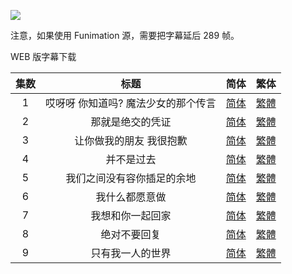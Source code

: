 ![](https://i.loli.net/2020/01/07/SyA6CmUgXOxnG1B.png)



注意，如果使用 Funimation 源，需要把字幕延后 289 帧。

WEB 版字幕下载

| 集数 |                 标题                  |                             简体                             |                             繁体                             |
| :--: | :-----------------------------------: | :----------------------------------------------------------: | :----------------------------------------------------------: |
|  1   | 哎呀呀  你知道吗?  魔法少女的那个传言 | [简体](https://raw.githubusercontent.com/tastysugar/SweetSub/master/Magia%20Record/%5BSweetSub%26EnkanRec%5D%20Magia%20Record%20-%2001v2.chs.ass) | [繁體](https://raw.githubusercontent.com/tastysugar/SweetSub/master/Magia%20Record/%5BSweetSub%26EnkanRec%5D%20Magia%20Record%20-%2001v2.cht.ass) |
|  2   |           那就是绝交的凭证            | [简体](https://raw.githubusercontent.com/tastysugar/SweetSub/master/Magia%20Record/%5BSweetSub%26EnkanRec%5D%20Magia%20Record%20-%2002.chs.ass) | [繁體](https://raw.githubusercontent.com/tastysugar/SweetSub/master/Magia%20Record/%5BSweetSub%26EnkanRec%5D%20Magia%20Record%20-%2002.cht.ass) |
|  3   |       让你做我的朋友  我很抱歉        | [简体](https://raw.githubusercontent.com/tastysugar/SweetSub/master/Magia%20Record/%5BSweetSub%26EnkanRec%5D%20Magia%20Record%20-%2003.chs.ass) | [繁體](https://raw.githubusercontent.com/tastysugar/SweetSub/master/Magia%20Record/%5BSweetSub%26EnkanRec%5D%20Magia%20Record%20-%2003.cht.ass) |
|  4   |              并不是过去               | [简体](https://raw.githubusercontent.com/tastysugar/SweetSub/master/Magia%20Record/%5BSweetSub%26EnkanRec%5D%20Magia%20Record%20-%2004.chs.ass) | [繁體](https://raw.githubusercontent.com/tastysugar/SweetSub/master/Magia%20Record/%5BSweetSub%26EnkanRec%5D%20Magia%20Record%20-%2004.cht.ass) |
|  5   |      我们之间没有容你插足的余地       | [简体](https://raw.githubusercontent.com/tastysugar/SweetSub/master/Magia%20Record/%5BSweetSub%26EnkanRec%5D%20Magia%20Record%20-%2005.chs.ass) | [繁體](https://raw.githubusercontent.com/tastysugar/SweetSub/master/Magia%20Record/%5BSweetSub%26EnkanRec%5D%20Magia%20Record%20-%2005.cht.ass) |
|  6   |            我什么都愿意做             | [简体](https://raw.githubusercontent.com/tastysugar/SweetSub/master/Magia%20Record/%5BSweetSub%26EnkanRec%5D%20Magia%20Record%20-%2006.chs.ass) | [繁體](https://raw.githubusercontent.com/tastysugar/SweetSub/master/Magia%20Record/%5BSweetSub%26EnkanRec%5D%20Magia%20Record%20-%2006.cht.ass) |
|  7   |           我想和你一起回家            | [简体](https://raw.githubusercontent.com/tastysugar/SweetSub/master/Magia%20Record/%5BSweetSub%26EnkanRec%5D%20Magia%20Record%20-%2007.chs.ass) | [繁體](https://raw.githubusercontent.com/tastysugar/SweetSub/master/Magia%20Record/%5BSweetSub%26EnkanRec%5D%20Magia%20Record%20-%2007.cht.ass) |
|  8   |             绝对不要回复              | [简体](https://raw.githubusercontent.com/tastysugar/SweetSub/master/Magia%20Record/%5BSweetSub%26EnkanRec%5D%20Magia%20Record%20-%2008.chs.ass) | [繁體](https://raw.githubusercontent.com/tastysugar/SweetSub/master/Magia%20Record/%5BSweetSub%26EnkanRec%5D%20Magia%20Record%20-%2008.cht.ass) |
|  9   |           只有我一人的世界            | [简体](https://raw.githubusercontent.com/tastysugar/SweetSub/master/Magia%20Record/%5BSweetSub%26EnkanRec%5D%20Magia%20Record%20-%2009.chs.ass) | [繁體](https://raw.githubusercontent.com/tastysugar/SweetSub/master/Magia%20Record/%5BSweetSub%26EnkanRec%5D%20Magia%20Record%20-%2009.cht.ass) |


